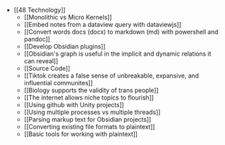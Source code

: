 - [[48 Technology]]
	- [[Monolithic vs Micro Kernels]]
	- [[Embed notes from a dataview query with dataviewjs]]
	- [[Convert words docs (docx) to markdown (md) with powershell and pandoc]]
	- [[Develop Obsidian plugins]]
	- [[Obsidian's graph is useful in the implicit and dynamic relations it can reveal]]
	- [[Source Code]]
	- [[Tiktok creates a false sense of unbreakable, expansive, and influential communites]]
	- [[Biology supports the validity of trans people]]
	- [[The internet allows niche topics to flourish]]
	- [[Using github with Unity projects]]
	- [[Using multiple processes vs multiple threads]]
	- [[Parsing markup text for Obsidian projects]]
	- [[Converting existing file formats to plaintext]]
	- [[Basic tools for working with plaintext]]